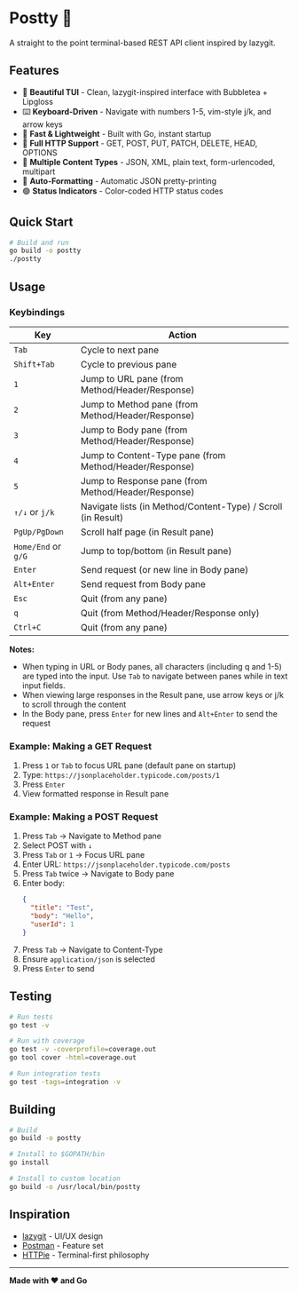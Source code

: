 # Postty 🚀

A straight to the point terminal-based REST API client inspired by lazygit.

## Features

- 🎨 **Beautiful TUI** - Clean, lazygit-inspired interface with Bubbletea + Lipgloss
- ⌨️ **Keyboard-Driven** - Navigate with numbers 1-5, vim-style j/k, and arrow keys
- 🚀 **Fast & Lightweight** - Built with Go, instant startup
- 📝 **Full HTTP Support** - GET, POST, PUT, PATCH, DELETE, HEAD, OPTIONS
- 🎯 **Multiple Content Types** - JSON, XML, plain text, form-urlencoded, multipart
- 🎨 **Auto-Formatting** - Automatic JSON pretty-printing
- 🟢 **Status Indicators** - Color-coded HTTP status codes

## Quick Start

```bash
# Build and run
go build -o postty
./postty
```

## Usage

### Keybindings

| Key | Action |
|-----|--------|
| `Tab` | Cycle to next pane |
| `Shift+Tab` | Cycle to previous pane |
| `1` | Jump to URL pane (from Method/Header/Response) |
| `2` | Jump to Method pane (from Method/Header/Response) |
| `3` | Jump to Body pane (from Method/Header/Response) |
| `4` | Jump to Content-Type pane (from Method/Header/Response) |
| `5` | Jump to Response pane (from Method/Header/Response) |
| `↑/↓` or `j/k` | Navigate lists (in Method/Content-Type) / Scroll (in Result) |
| `PgUp/PgDown` | Scroll half page (in Result pane) |
| `Home/End` or `g/G` | Jump to top/bottom (in Result pane) |
| `Enter` | Send request (or new line in Body pane) |
| `Alt+Enter` | Send request from Body pane |
| `Esc` | Quit (from any pane) |
| `q` | Quit (from Method/Header/Response only) |
| `Ctrl+C` | Quit (from any pane) |

**Notes:**
- When typing in URL or Body panes, all characters (including q and 1-5) are typed into the input. Use `Tab` to navigate between panes while in text input fields.
- When viewing large responses in the Result pane, use arrow keys or j/k to scroll through the content
- In the Body pane, press `Enter` for new lines and `Alt+Enter` to send the request

### Example: Making a GET Request

1. Press `1` or `Tab` to focus URL pane (default pane on startup)
2. Type: `https://jsonplaceholder.typicode.com/posts/1`
3. Press `Enter`
4. View formatted response in Result pane

### Example: Making a POST Request

1. Press `Tab` → Navigate to Method pane
2. Select POST with `↓`
3. Press `Tab` or `1` → Focus URL pane
4. Enter URL: `https://jsonplaceholder.typicode.com/posts`
5. Press `Tab` twice → Navigate to Body pane
6. Enter body:
   ```json
   {
     "title": "Test",
     "body": "Hello",
     "userId": 1
   }
   ```
7. Press `Tab` → Navigate to Content-Type
8. Ensure `application/json` is selected
9. Press `Enter` to send

## Testing

```bash
# Run tests
go test -v

# Run with coverage
go test -v -coverprofile=coverage.out
go tool cover -html=coverage.out

# Run integration tests
go test -tags=integration -v

```
## Building

```bash
# Build
go build -o postty

# Install to $GOPATH/bin
go install

# Install to custom location
go build -o /usr/local/bin/postty
```

## Inspiration

- [lazygit](https://github.com/jesseduffield/lazygit) - UI/UX design
- [Postman](https://www.postman.com/) - Feature set
- [HTTPie](https://httpie.io/) - Terminal-first philosophy

---

**Made with ❤️ and Go**
